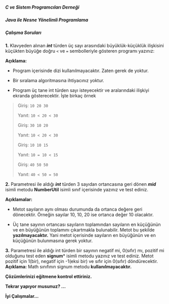 ##### C ve Sistem Programcıları Derneği

##### Java ile Nesne Yönelimli Programlama

##### Çalışma Soruları

**1.** Klavyeden alınan ***int*** türden üç sayı arasındaki büyüklük-küçüklük ilişkisini küçükten büyüğe doğru `<` ve `=` sembolleriyle gösteren programı yazınız:

**Açıklama:**

-   Program içerisinde dizi kullanılmayacaktır. Zaten gerek de yoktur.

-   Bir sıralama algoritmasına ihtiyacınız yoktur.

-   Program üç tane int türden sayı isteyecektir ve aralarındaki ilişkiyi ekranda gösterecektir. İşte birkaç örnek

> Giriş: `10 20 30`
>  
> Yanıt: `10 < 20 < 30`
>
> Giriş: `30 10 20`
>
> Yanıt: `10 < 20 < 30`
>
> Giriş: `10 10 15`
>
> Yanıt: `10 = 10 < 15`
>
> Giriş: `40 50 50`
>
> Yanıt: `40 < 50 = 50`

**2.** Parametresi ile aldığı ***int*** türden 3 sayıdan ortancasına geri dönen ***mid*** isimli metodu **NumberUtil**  isimli sınıf içerisinde yazınız ve test ediniz.

**Açıklamalar:**

-   Metot sayıların aynı olması durumunda da ortanca değere geri dönecektir. Örneğin sayılar 10, 10, 20 ise ortanca değer 10 olacaktır.

-   Üç tane sayının ortancası sayıların toplamından sayıların en küçüğünün ve en büyüğünün toplamını çıkartmakla bulunabilir. Metot bu şekilde **yazılmayacaktır.** Yani metot içerisinde sayıların en büyüğünün ve en küçüğünün bulunmasına gerek yoktur.

**3.** Parametresi ile aldığı int türden bir sayının negatif mi, 0(sıfır) mı, pozitif mi olduğunu test eden **signum*** isimli metodu yazınız ve test ediniz. Metot pozitif için 1(bir), negatif için -1(eksi bir) ve sıfır için 0(sıfır) döndürecektir. 
**Açıklama:** Math sınıfının signum metodu **kullanılmayacaktır.**

**Çözümlerinizi eğitmene kontrol ettiriniz.**

**Tekrar yapıyor musunuz? ...**

**İyi Çalışmalar\...**
